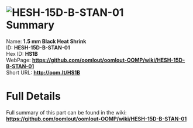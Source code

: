 
![HESH-15D-B-STAN-01](https://github.com/oomlout/oomlout-OOMP/blob/master/parts/HESH-15D-B-STAN-01/HESH-15D-B-STAN-01_420.jpg)   
Summary
=================
  
Name: __1.5 mm Black Heat Shrink__    
ID: __HESH-15D-B-STAN-01__   
Hex ID: __HS1B__   
WebPage: __https://github.com/oomlout/oomlout-OOMP/wiki/HESH-15D-B-STAN-01__   
Short URL: __http://oom.lt/HS1B__   

Full Details
==========================
Full summary of this part can be found in the wiki:   
__https://github.com/oomlout/oomlout-OOMP/wiki/HESH-15D-B-STAN-01__    

